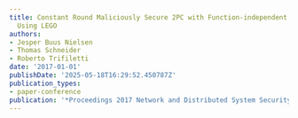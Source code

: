 ```yaml
---
title: Constant Round Maliciously Secure 2PC with Function-independent Preprocessing
  Using LEGO
authors:
- Jesper Buus Nielsen
- Thomas Schneider
- Roberto Trifiletti
date: '2017-01-01'
publishDate: '2025-05-18T16:29:52.450787Z'
publication_types:
- paper-conference
publication: '*Proceedings 2017 Network and Distributed System Security Symposium*'
---
```


